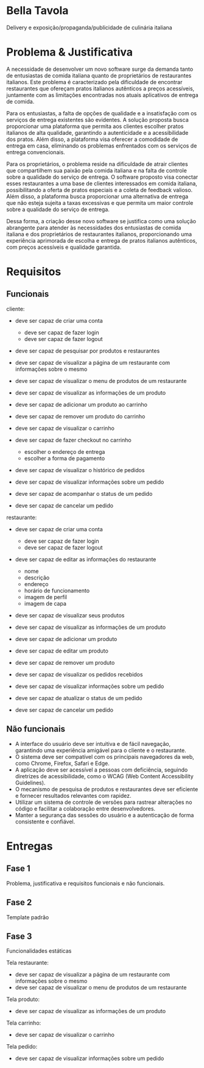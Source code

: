 # Bella Tavola

Delivery e exposição/propaganda/publicidade de culinária italiana

# Problema & Justificativa
A necessidade de desenvolver um novo software surge da demanda tanto de entusiastas de comida italiana quanto de proprietários de restaurantes italianos. Este problema é caracterizado pela dificuldade de encontrar restaurantes que ofereçam pratos italianos autênticos a preços acessíveis, juntamente com as limitações encontradas nos atuais aplicativos de entrega de comida.

Para os entusiastas, a falta de opções de qualidade e a insatisfação com os serviços de entrega existentes são evidentes. A solução proposta busca proporcionar uma plataforma que permita aos clientes escolher pratos italianos de alta qualidade, garantindo a autenticidade e a acessibilidade dos pratos. Além disso, a plataforma visa oferecer a comodidade de entrega em casa, eliminando os problemas enfrentados com os serviços de entrega convencionais.

Para os proprietários, o problema reside na dificuldade de atrair clientes que compartilhem sua paixão pela comida italiana e na falta de controle sobre a qualidade do serviço de entrega. O software proposto visa conectar esses restaurantes a uma base de clientes interessados em comida italiana, possibilitando a oferta de pratos especiais e a coleta de feedback valioso. Além disso, a plataforma busca proporcionar uma alternativa de entrega que não esteja sujeita a taxas excessivas e que permita um maior controle sobre a qualidade do serviço de entrega.

Dessa forma, a criação desse novo software se justifica como uma solução abrangente para atender às necessidades dos entusiastas de comida italiana e dos proprietários de restaurantes italianos, proporcionando uma experiência aprimorada de escolha e entrega de pratos italianos autênticos, com preços acessíveis e qualidade garantida.

# Requisitos
## Funcionais
cliente:
- deve ser capaz de criar uma conta
  - deve ser capaz de fazer login
  - deve ser capaz de fazer logout

- deve ser capaz de pesquisar por produtos e restaurantes

- deve ser capaz de visualizar a página de um restaurante com informações sobre o mesmo
- deve ser capaz de visualizar o menu de produtos de um restaurante
- deve ser capaz de visualizar as informações de um produto

- deve ser capaz de adicionar um produto ao carrinho
- deve ser capaz de remover um produto do carrinho

- deve ser capaz de visualizar o carrinho
- deve ser capaz de fazer checkout no carrinho
  - escolher o endereço de entrega
  - escolher a forma de pagamento

- deve ser capaz de visualizar o histórico de pedidos
- deve ser capaz de visualizar informações sobre um pedido
- deve ser capaz de acompanhar o status de um pedido
- deve ser capaz de cancelar um pedido

restaurante:
- deve ser capaz de criar uma conta
  - deve ser capaz de fazer login
  - deve ser capaz de fazer logout

- deve ser capaz de editar as informações do restaurante
  - nome
  - descrição
  - endereço
  - horário de funcionamento
  - imagem de perfil
  - imagem de capa

- deve ser capaz de visualizar seus produtos
- deve ser capaz de visualizar as informações de um produto
- deve ser capaz de adicionar um produto
- deve ser capaz de editar um produto
- deve ser capaz de remover um produto

- deve ser capaz de visualizar os pedidos recebidos
- deve ser capaz de visualizar informações sobre um pedido
- deve ser capaz de atualizar o status de um pedido
- deve ser capaz de cancelar um pedido

## Não funcionais
- A interface do usuário deve ser intuitiva e de fácil navegação, garantindo uma experiência amigável para o cliente e o restaurante.
- O sistema deve ser compatível com os principais navegadores da web, como Chrome, Firefox, Safari e Edge.
- A aplicação deve ser acessível a pessoas com deficiência, seguindo diretrizes de acessibilidade, como o WCAG (Web Content Accessibility Guidelines).
- O mecanismo de pesquisa de produtos e restaurantes deve ser eficiente e fornecer resultados relevantes com rapidez.
- Utilizar um sistema de controle de versões para rastrear alterações no código e facilitar a colaboração entre desenvolvedores.
- Manter a segurança das sessões do usuário e a autenticação de forma consistente e confiável.


# Entregas
## Fase 1
Problema, justificativa e requisitos funcionais e não funcionais.

## Fase 2
Template padrão

## Fase 3
Funcionalidades estáticas

Tela restaurante:
- deve ser capaz de visualizar a página de um restaurante com informações sobre o mesmo
- deve ser capaz de visualizar o menu de produtos de um restaurante

Tela produto:
- deve ser capaz de visualizar as informações de um produto
  
Tela carrinho:
- deve ser capaz de visualizar o carrinho

Tela pedido:
- deve ser capaz de visualizar informações sobre um pedido
